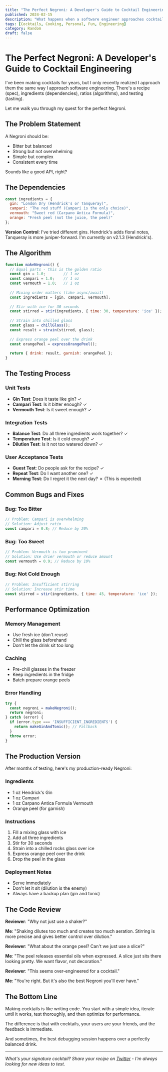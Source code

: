 ```yaml
---
title: "The Perfect Negroni: A Developer's Guide to Cocktail Engineering"
published: 2024-02-15
description: "What happens when a software engineer approaches cocktail making with the same precision as code reviews. Spoiler: it involves ratios, testing, and version control."
tags: [Cocktails, Cooking, Personal, Fun, Engineering]
category: Random
draft: false
---
```


# The Perfect Negroni: A Developer's Guide to Cocktail Engineering

I've been making cocktails for years, but I only recently realized I approach them the same way I approach software engineering. There's a recipe (spec), ingredients (dependencies), ratios (algorithms), and testing (tasting).

Let me walk you through my quest for the perfect Negroni.

## The Problem Statement

A Negroni should be:
- Bitter but balanced
- Strong but not overwhelming
- Simple but complex
- Consistent every time

Sounds like a good API, right?

## The Dependencies

```javascript
const ingredients = {
  gin: "London Dry (Hendrick's or Tanqueray)",
  campari: "The red stuff (Campari is the only choice)",
  vermouth: "Sweet red (Carpano Antica Formula)",
  orange: "Fresh peel (not the juice, the peel)"
};
```

**Version Control**: I've tried different gins. Hendrick's adds floral notes, Tanqueray is more juniper-forward. I'm currently on v2.1.3 (Hendrick's).

## The Algorithm

```javascript
function makeNegroni() {
  // Equal parts - this is the golden ratio
  const gin = 1.0;        // 1 oz
  const campari = 1.0;    // 1 oz  
  const vermouth = 1.0;   // 1 oz
  
  // Mixing order matters (like async/await)
  const ingredients = [gin, campari, vermouth];
  
  // Stir with ice for 30 seconds
  const stirred = stir(ingredients, { time: 30, temperature: 'ice' });
  
  // Strain into chilled glass
  const glass = chillGlass();
  const result = strain(stirred, glass);
  
  // Express orange peel over the drink
  const orangePeel = expressOrangePeel();
  
  return { drink: result, garnish: orangePeel };
}
```

## The Testing Process

### Unit Tests
- **Gin Test**: Does it taste like gin? ✓
- **Campari Test**: Is it bitter enough? ✓
- **Vermouth Test**: Is it sweet enough? ✓

### Integration Tests
- **Balance Test**: Do all three ingredients work together? ✓
- **Temperature Test**: Is it cold enough? ✓
- **Dilution Test**: Is it not too watered down? ✓

### User Acceptance Tests
- **Guest Test**: Do people ask for the recipe? ✓
- **Repeat Test**: Do I want another one? ✓
- **Morning Test**: Do I regret it the next day? ✗ (This is expected)

## Common Bugs and Fixes

### Bug: Too Bitter
```javascript
// Problem: Campari is overwhelming
// Solution: Adjust ratio
const campari = 0.8; // Reduce by 20%
```

### Bug: Too Sweet
```javascript
// Problem: Vermouth is too prominent
// Solution: Use drier vermouth or reduce amount
const vermouth = 0.9; // Reduce by 10%
```

### Bug: Not Cold Enough
```javascript
// Problem: Insufficient stirring
// Solution: Increase stir time
const stirred = stir(ingredients, { time: 45, temperature: 'ice' });
```

## Performance Optimization

### Memory Management
- Use fresh ice (don't reuse)
- Chill the glass beforehand
- Don't let the drink sit too long

### Caching
- Pre-chill glasses in the freezer
- Keep ingredients in the fridge
- Batch prepare orange peels

### Error Handling
```javascript
try {
  const negroni = makeNegroni();
  return negroni;
} catch (error) {
  if (error.type === 'INSUFFICIENT_INGREDIENTS') {
    return makeGinAndTonic(); // Fallback
  }
  throw error;
}
```

## The Production Version

After months of testing, here's my production-ready Negroni:

### Ingredients
- 1 oz Hendrick's Gin
- 1 oz Campari
- 1 oz Carpano Antica Formula Vermouth
- Orange peel (for garnish)

### Instructions
1. Fill a mixing glass with ice
2. Add all three ingredients
3. Stir for 30 seconds
4. Strain into a chilled rocks glass over ice
5. Express orange peel over the drink
6. Drop the peel in the glass

### Deployment Notes
- Serve immediately
- Don't let it sit (dilution is the enemy)
- Always have a backup plan (gin and tonic)

## The Code Review

**Reviewer**: "Why not just use a shaker?"

**Me**: "Shaking dilutes too much and creates too much aeration. Stirring is more precise and gives better control over dilution."

**Reviewer**: "What about the orange peel? Can't we just use a slice?"

**Me**: "The peel releases essential oils when expressed. A slice just sits there looking pretty. We want flavor, not decoration."

**Reviewer**: "This seems over-engineered for a cocktail."

**Me**: "You're right. But it's also the best Negroni you'll ever have."

## The Bottom Line

Making cocktails is like writing code. You start with a simple idea, iterate until it works, test thoroughly, and then optimize for performance.

The difference is that with cocktails, your users are your friends, and the feedback is immediate.

And sometimes, the best debugging session happens over a perfectly balanced drink.

---

*What's your signature cocktail? Share your recipe on [Twitter](https://twitter.com/theoutlander) - I'm always looking for new ideas to test.*
